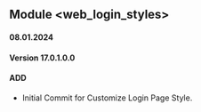 ## Module <web_login_styles>

#### 08.01.2024
#### Version 17.0.1.0.0
#### ADD
- Initial Commit for Customize Login Page Style.
